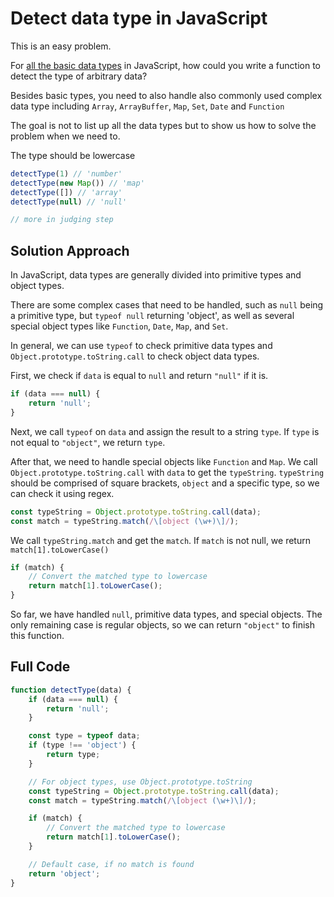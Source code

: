 # Detect data type in JavaScript

This is an easy problem.

For [all the basic data types](https://javascript.info/types) in JavaScript, how could you write a function to detect the type of arbitrary data?

Besides basic types, you need to also handle also commonly used complex data type including `Array`, `ArrayBuffer`, `Map`, `Set`, `Date` and `Function`

The goal is not to list up all the data types but to show us how to solve the problem when we need to.

The type should be lowercase

```js
detectType(1) // 'number'
detectType(new Map()) // 'map'
detectType([]) // 'array'
detectType(null) // 'null'

// more in judging step
```

## Solution Approach

<audio src="assets/Detect%20data%20type%20in%20JavaScript.mp3"></audio>

In JavaScript, data types are generally divided into primitive types and object types. 

There are some complex cases that need to be handled, such as `null` being a primitive type, but `typeof null` returning 'object', as well as several special object types like `Function`, `Date`, `Map`, and `Set`.

In general, we can use `typeof` to check primitive data types and `Object.prototype.toString.call` to check object data types.

First, we check if `data` is equal to `null` and return `"null"` if it is.

```js
if (data === null) {
    return 'null';
}
```

Next, we call `typeof` on `data` and assign the result to a string `type`. If `type` is not equal to `"object"`, we return `type`.

After that, we need to handle special objects like `Function` and `Map`. We call `Object.prototype.toString.call` with `data` to get the `typeString`. `typeString` should be  comprised of square brackets, `object` and a specific type, so we can check it using regex.

```js
const typeString = Object.prototype.toString.call(data);
const match = typeString.match(/\[object (\w+)\]/);
```

We call `typeString.match` and get the `match`. If `match` is not null, we return `match[1].toLowerCase()`

```js
if (match) {
    // Convert the matched type to lowercase
    return match[1].toLowerCase();
}
```

So far, we have handled `null`, primitive data types, and special objects. The only remaining case is regular objects, so we can return `"object"` to finish this function.

## Full Code

```js
function detectType(data) {
    if (data === null) {
        return 'null';
    }

    const type = typeof data;
    if (type !== 'object') {
        return type;
    }

    // For object types, use Object.prototype.toString
    const typeString = Object.prototype.toString.call(data);
    const match = typeString.match(/\[object (\w+)\]/);

    if (match) {
        // Convert the matched type to lowercase
        return match[1].toLowerCase();
    }

    // Default case, if no match is found
    return 'object';
}
```

